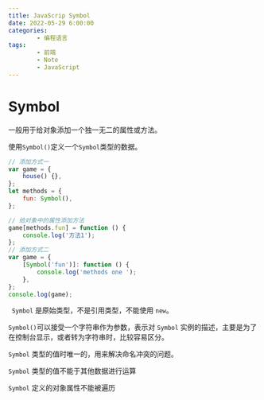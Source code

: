 ```yaml
---
title: JavaScrip Symbol
date: 2022-05-29 6:00:00
categories:
        - 编程语言
tags:
        - 前端
        - Note
        - JavaScript
---
```


# Symbol

一般用于给对象添加一个独一无二的属性或方法。

使用`Symbol()`定义一个`Symbol`类型的数据。

```js
// 添加方式一
var game = {
	house() {},
};
let methods = {
	fun: Symbol(),
};

// 给对象中的属性添加方法
game[methods.fun] = function () {
	console.log('方法1');
};
// 添加方式二
var game = {
	[Symbol('fun')]: function () {
		console.log('methods one ');
	},
};
console.log(game);

```

` Symbol` 是原始类型，不是引用类型，不能使用 `new`。

`Symbol()`可以接受一个字符串作为参数，表示对 `Symbol` 实例的描述，主要是为了在控制台显示，或者转为字符串时，比较容易区分。

`Symbol` 类型的值时唯一的，用来解决命名冲突的问题。

`Symbol` 类型的值不能于其他数据进行运算

`Symbol` 定义的对象属性不能被遍历